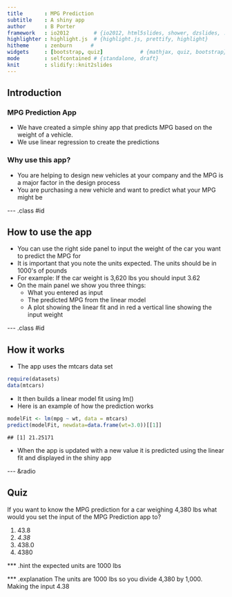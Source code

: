 ```yaml
---
title       : MPG Prediction
subtitle    : A shiny app
author      : B Porter
framework   : io2012        # {io2012, html5slides, shower, dzslides, ...}
highlighter : highlight.js  # {highlight.js, prettify, highlight}
hitheme     : zenburn      # 
widgets     : [bootstrap, quiz]            # {mathjax, quiz, bootstrap}
mode        : selfcontained # {standalone, draft}
knit        : slidify::knit2slides
---
```


## Introduction
### MPG Prediction App
* We have created a simple shiny app that predicts MPG based on the weight of a vehicle.
* We use linear regression to create the predictions

### Why use this app?
* You are helping to design new vehicles at your company and the MPG is a major factor in the design process
* You are purchasing a new vehicle and want to predict what your MPG might be

--- .class #id 

## How to use the app
* You can use the right side panel to input the weight of the car you want to predict the MPG for
* It is important that you note the units expected. The units should be in 1000's of pounds
* For example: If the car weight is 3,620 lbs you should input 3.62
* On the main panel we show you three things:
  * What you entered as input
  * The predicted MPG from the linear model
  * A plot showing the linear fit and in red a vertical line showing the input weight

--- .class #id

## How it works ##

* The app uses the mtcars data set


```r
require(datasets)
data(mtcars)
```
* It then builds a linear model fit using lm()
* Here is an example of how the prediction works

```r
modelFit <- lm(mpg ~ wt, data = mtcars)
predict(modelFit, newdata=data.frame(wt=3.0))[[1]]
```

```
## [1] 21.25171
```
* When the app is updated with a new value it is predicted using the linear fit and displayed in the shiny app

--- &radio
## Quiz

If you want to know the MPG prediction for a car weighing 4,380 lbs what would you set the input of the MPG Prediction app to?

1. 43.8
2. _4.38_
3. 438.0
4. 4380

*** .hint 
the expected units are 1000 lbs

*** .explanation 
The units are 1000 lbs so you divide 4,380 by 1,000. Making the input 4.38

